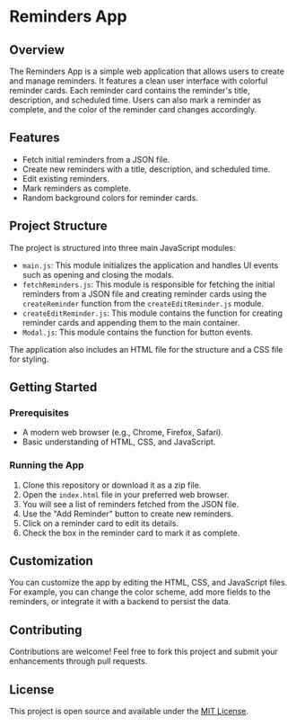 # Reminders App

## Overview

The Reminders App is a simple web application that allows users to create and manage reminders. It features a clean user interface with colorful reminder cards. Each reminder card contains the reminder's title, description, and scheduled time. Users can also mark a reminder as complete, and the color of the reminder card changes accordingly.

## Features

- Fetch initial reminders from a JSON file.
- Create new reminders with a title, description, and scheduled time.
- Edit existing reminders.
- Mark reminders as complete.
- Random background colors for reminder cards.

## Project Structure

The project is structured into three main JavaScript modules:

- `main.js`: This module initializes the application and handles UI events such as opening and closing the modals.
- `fetchReminders.js`: This module is responsible for fetching the initial reminders from a JSON file and creating reminder cards using the `createReminder` function from the `createEditReminder.js` module.
- `createEditReminder.js`: This module contains the function for creating reminder cards and appending them to the main container.
- `Modal.js`: This module contains the function for button events.

The application also includes an HTML file for the structure and a CSS file for styling.

## Getting Started

### Prerequisites

- A modern web browser (e.g., Chrome, Firefox, Safari).
- Basic understanding of HTML, CSS, and JavaScript.

### Running the App

1. Clone this repository or download it as a zip file.
2. Open the `index.html` file in your preferred web browser.
3. You will see a list of reminders fetched from the JSON file.
4. Use the "Add Reminder" button to create new reminders.
5. Click on a reminder card to edit its details.
6. Check the box in the reminder card to mark it as complete.

## Customization

You can customize the app by editing the HTML, CSS, and JavaScript files. For example, you can change the color scheme, add more fields to the reminders, or integrate it with a backend to persist the data.

## Contributing

Contributions are welcome! Feel free to fork this project and submit your enhancements through pull requests.

## License

This project is open source and available under the [MIT License](LICENSE).
